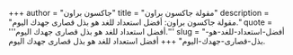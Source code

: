+++
author = "جاكسون براون"
title = "مقولة جاكسون براون"
description = "مقولة جاكسون براون: أفضل استعداد للغد هو بذل قصارى جهدك اليوم."
quote = '''أفضل استعداد للغد هو بذل قصارى جهدك اليوم.''' 
slug = "أفضل-استعداد-للغد-هو-بذل-قصارى-جهدك-اليوم"
+++
أفضل استعداد للغد هو بذل قصارى جهدك اليوم.
